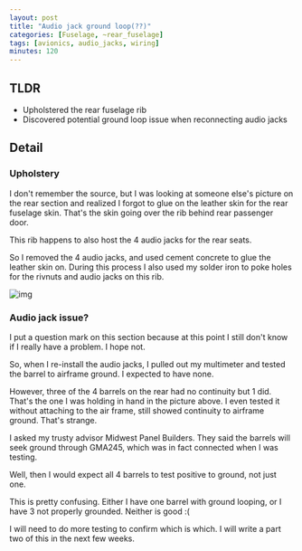 ```yaml
---
layout: post
title: "Audio jack ground loop(??)"
categories: [Fuselage, ~rear_fuselage]
tags: [avionics, audio_jacks, wiring]
minutes: 120
---
```


## TLDR

- Upholstered the rear fuselage rib
- Discovered potential ground loop issue when reconnecting audio jacks

## Detail

### Upholstery

I don't remember the source, but I was looking at someone else's picture on the rear section and realized I forgot to glue on the leather skin for the rear fuselage skin. That's the skin going over the rib behind rear passenger door.

This rib happens to also host the 4 audio jacks for the rear seats.

So I removed the 4 audio jacks, and used cement concrete to glue the leather skin on. During this process I also used my solder iron to poke holes for the rivnuts and audio jacks on this rib.

![img](https://lh3.googleusercontent.com/pw/AP1GczPmeMMFW6e6_ohYS6G6diCABWLQ1FyS474fKwp8JvU4Xdtw6k3sxmN_2IW1ltEx5F9gLC2TcRtDuSapCJ0wgzy0R_MA6Ei0oCJLddhMaCH4xNV9zOSx4HcNvb4-QbrDQ1e-g6iwR2s85LHpLXJR3HM5rw=w2174-h2888-s-no-gm?authuser=0)

### Audio jack issue?

I put a question mark on this section because at this point I still don't know if I really have a problem. I hope not.

So, when I re-install the audio jacks, I pulled out my multimeter and tested the barrel to airframe ground. I expected to have none.

However, three of the 4 barrels on the rear had no continuity but 1 did. That's the one I was holding in hand in the picture above. I even tested it without attaching to the air frame, still showed continuity to airframe ground. That's strange.

I asked my trusty advisor Midwest Panel Builders. They said the barrels will seek ground through GMA245, which was in fact connected when I was testing.

Well, then I would expect all 4 barrels to test positive to ground, not just one.

This is pretty confusing. Either I have one barrel with ground looping, or I have 3 not properly grounded. Neither is good :(

I will need to do more testing to confirm which is which. I will write a part two of this in the next few weeks.
